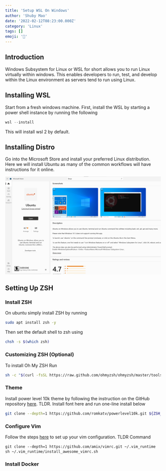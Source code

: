 ```yaml
---
title: 'Setup WSL On Windows'
author: 'Shuby Mao'
date: '2022-02-12T08:23:00.000Z'
category: 'Linux'
tags: []
emoji: '🐧'
---
```


## Introduction

Windows Subsystem for Linux or WSL for short allows you to run Linux virtually within windows. This enables developers to run, test, and develop within the Linux environment as servers tend to run using Linux.

## Installing WSL

Start from a fresh windows machine. First, install the WSL by starting a power shell instance by running the following

```powershell
wsl --install
```

This will install wsl 2 by default.

## Installing Distro

Go into the Microsoft Store and install your preferred Linux distribution. Here we will install Ubuntu as many of the common workflows will have instructions for it online.

![Untitled](Setup%20WSL%20On%20Windows%20a5a481028c4740c88d1c3014e122f3b2/Untitled.png)

## Setting Up ZSH

### Install ZSH

On ubuntu simply install ZSH by running

```bash
sudo apt install zsh -y
```

Then set the default shell to zsh using

```bash
chsh -s $(which zsh)
```

### Customizing ZSH (Optional)

To install Oh My ZSH Run

```bash
sh -c "$(curl -fsSL https://raw.github.com/ohmyzsh/ohmyzsh/master/tools/install.sh)"
```

### Theme

Install power level 10k theme by following the instruction on the GitHub repository [here](https://github.com/romkatv/powerlevel10k#oh-my-zsh). TLDR. Install font here and run one-line install below

```bash
git clone --depth=1 https://github.com/romkatv/powerlevel10k.git ${ZSH_CUSTOM:-$HOME/.oh-my-zsh/custom}/themes/powerlevel10k
```

### Configure Vim

Follow the steps [here](https://github.com/amix/vimrc) to set up your vim configuration. TLDR Command

```
git clone --depth=1 https://github.com/amix/vimrc.git ~/.vim_runtime
sh ~/.vim_runtime/install_awesome_vimrc.sh
```

### Install Docker
